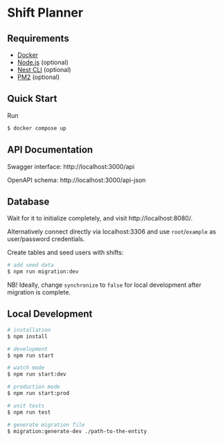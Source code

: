 # Shift Planner

## Requirements

- [Docker](https://www.docker.com/get-started/)
- [Node.js](https://nodejs.org/en/) (optional)
- [Nest CLI](https://docs.nestjs.com/cli/overview) (optional)
- [PM2](https://pm2.keymetrics.io/) (optional)

## Quick Start

Run

```bash
$ docker compose up
```

## API Documentation

Swagger interface: http://localhost:3000/api

OpenAPI schema: http://localhost:3000/api-json

## Database
Wait for it to initialize completely, and visit http://localhost:8080/.

Alternatively connect directly via localhost:3306 and use `root`/`example` as user/password credentials.

Create tables and seed users with shifts:

```bash
# add seed data
$ npm run migration:dev
```

NB! Ideally, change `synchronize` to `false` for local development after migration is complete.

## Local Development

```bash
# installation
$ npm install

# development
$ npm run start

# watch mode
$ npm run start:dev

# production mode
$ npm run start:prod

# unit tests
$ npm run test

# generate migration file
$ migration:generate-dev ./path-to-the-entity
```
